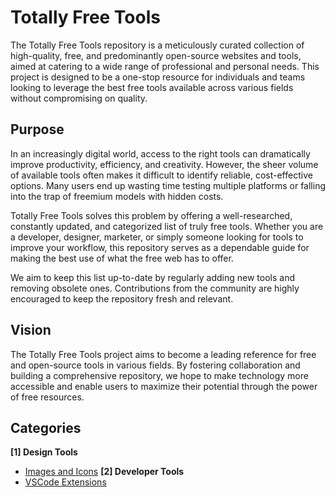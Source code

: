 # Totally Free Tools

The Totally Free Tools repository is a meticulously curated collection of high-quality, free, and predominantly open-source websites and tools, aimed at catering to a wide range of professional and personal needs. This project is designed to be a one-stop resource for individuals and teams looking to leverage the best free tools available across various fields without compromising on quality.

## Purpose

In an increasingly digital world, access to the right tools can dramatically improve productivity, efficiency, and creativity. However, the sheer volume of available tools often makes it difficult to identify reliable, cost-effective options. Many users end up wasting time testing multiple platforms or falling into the trap of freemium models with hidden costs.

Totally Free Tools solves this problem by offering a well-researched, constantly updated, and categorized list of truly free tools. Whether you are a developer, designer, marketer, or simply someone looking for tools to improve your workflow, this repository serves as a dependable guide for making the best use of what the free web has to offer.

We aim to keep this list up-to-date by regularly adding new tools and removing obsolete ones. Contributions from the community are highly encouraged to keep the repository fresh and relevant.

## Vision

The Totally Free Tools project aims to become a leading reference for free and open-source tools in various fields. By fostering collaboration and building a comprehensive repository, we hope to make technology more accessible and enable users to maximize their potential through the power of free resources.

## Categories

**[1] Design Tools** 
- [Images and Icons](https://github.com/nureddinhaji/Totally-Free-Tools/blob/main/Design%20Tools/Images%20and%20Icons.md)
**[2] Developer Tools**
- [VSCode Extensions](https://github.com/nureddinhaji/Totally-Free-Tools/blob/main/Developer%20Tools/VSCode%20Extensions.md)
